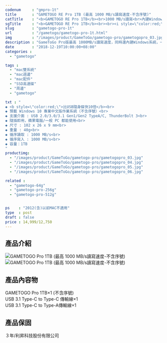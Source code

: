 ```yaml
---
codenum     : "gmpro-1t"
title       : "GAMETOGO RE Pro 1TB (最高 1000 MB/s讀寫速度-不含序號)"
catTitle    : "<b>GAMETOGO RE Pro 1TB</b><br>1000 MB/s讀寫<br>內建Windows10系統"
sgTitle     : "<b>GAMETOGO RE Pro 1TB</b><br><br><i style=\"color:red;\">最高 1000 MB/s讀寫速度</i>，內建Windows10作業系統(不含序號)"
slug        : "gametogo-pro-1t"
url         : "/gametogo/gametogo-pro-1t.html"
img         : "/images/product/GameToGo/gametogo-pro/gametogopro_03.jpg"
description : "GameToGo Pro版最高 1000MB/s讀寫速度，同時還內建Windows系統，一秒讓Macbook也能使用Windows，同時還不佔用內部的硬碟空間，是外接碟也是系統"
date        : "2018-12-19T10:00:00+08:00"
categories :
  - "gametogo"

tags :
  - "mac雙系統"
  - "mac週邊"
  - "mac配件"
  - "SSD高速碟"
  - "周邊"
  - "gametogo"

txt : "
◆ <b style=\"color:red;\">比USB隨身碟快10倍</b><br>
◆ 預載 Windows 10 專業中文版作業系統（不含序號）<br>
◆ 支援介面 : USB 2.0/3.0/3.1 Gen1/Gen2 TypeA/C, ThunderBolt 3<br>
◆ 隨插即用，蘋果電腦/一般 PC 都能使用<br>
◆ 尺寸 : 102 x 26 x 9 mm<br>
◆ 重量 : 40g<br>
◆ 循序讀取 : 1000 MB/s<br>
◆ 循序寫入 : 1000 MB/s<br>
◆ 容量：1TB
"
productimg:
  - "/images/product/GameToGo/gametogo-pro/gametogopro_03.jpg"
  - "/images/product/GameToGo/gametogo-pro/gametogopro_04.jpg"
  - "/images/product/GameToGo/gametogo-pro/gametogopro_05.jpg"
  - "/images/product/GameToGo/gametogo-pro/gametogopro_06.jpg"

related :
  - "gametogo-64g"
  - "gametogo-pro-256g"
  - "gametogo-pro-512g"


ps    : "2012(含)以前MAC不適用"
type  : post
draft : false
price : 14,999/12,750
---
```

<p>
<h2>產品介紹</h2>
<p>
<img src="/images/product/GameToGo/gametogo01.jpg" alt="GAMETOGO Pro 1TB (最高 1000 MB/s讀寫速度-不含序號)">
<img src="/images/product/GameToGo/gametogo02.jpg" alt="GAMETOGO Pro 1TB (最高 1000 MB/s讀寫速度-不含序號)">
</p>
<h2>產品內容物</h2>
<p>
GAMETOGO Pro 1TB×1 (不含序號) <br>
USB 3.1 Type-C to Type-C 傳輸線×1<br>
USB 3.1 Type-C to Type-A傳輸線×1<br>
</p>
<h2>產品保固</h2>
<p>
３年/利昇科技股份有限公司
</p>
